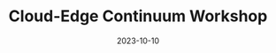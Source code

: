 ---
layout: default
modal-id: 1
date: 2023-10-10
title: Cloud-Edge Continuum Workshop
img: CEC_Workshop_2023.png
alt: CloudStars Kick-off
project-date: October 2023
description: CLOUDSTARS Kick-off Meeting in Tarragona, with the presence of all partners.
---
